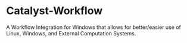 # Catalyst-Workflow
A Workflow Integration for Windows that allows for better/easier use of Linux, Windows, and External Computation Systems. 
